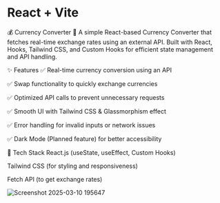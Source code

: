 # React + Vite
💰 Currency Converter 💱
A simple React-based Currency Converter that fetches real-time exchange rates using an external API. Built with React, Hooks, Tailwind CSS, and Custom Hooks for efficient state management and API handling.

✨ Features
✅ Real-time currency conversion using an API

✅ Swap functionality to quickly exchange currencies

✅ Optimized API calls to prevent unnecessary requests

✅ Smooth UI with Tailwind CSS & Glassmorphism effect

✅ Error handling for invalid inputs or network issues

✅ Dark Mode (Planned feature) for better accessibility

🚀 Tech Stack
React.js (useState, useEffect, Custom Hooks)

Tailwind CSS (for styling and responsiveness)

Fetch API (to get exchange rates)

![Screenshot 2025-03-10 195647](https://github.com/user-attachments/assets/f4d70e00-af59-4234-9bc2-9f3c47ddd991)


